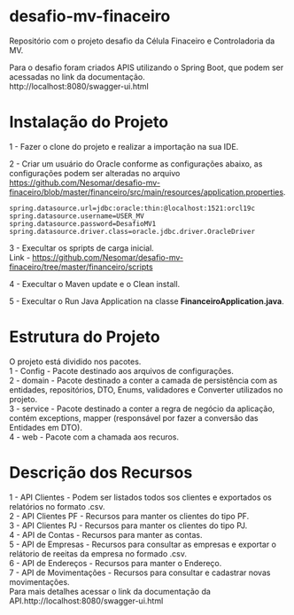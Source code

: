 # desafio-mv-finaceiro
Repositório com o projeto desafio da Célula Finaceiro e Controladoria da MV.

Para o desafio foram criados APIS utilizando o Spring Boot, que podem ser acessadas no link da documentação.  
http://localhost:8080/swagger-ui.html

# Instalação do Projeto

1 - Fazer o clone do projeto e realizar a importação na sua IDE.

2 - Criar um usuário do Oracle conforme as configurações abaixo, as configurações
    podem ser alteradas no arquivo https://github.com/Nesomar/desafio-mv-finaceiro/blob/master/financeiro/src/main/resources/application.properties.

    spring.datasource.url=jdbc:oracle:thin:@localhost:1521:orcl19c
    spring.datasource.username=USER_MV
    spring.datasource.password=DesafioMV1
    spring.datasource.driver.class=oracle.jdbc.driver.OracleDriver
    
3 - Execultar os spripts de carga inicial.  
    Link - https://github.com/Nesomar/desafio-mv-finaceiro/tree/master/financeiro/scripts
    
4 - Execultar o Maven update e o Clean install.

5 - Execultar o Run Java Application na classe **FinanceiroApplication.java**.

# Estrutura do Projeto
O projeto está dividido nos pacotes.  
  1 - Config - Pacote destinado aos arquivos de configurações.  
  2 - domain - Pacote destinado a conter a camada de persistência com as entidades, repositórios, DTO, Enums, validadores e Converter utilizados no projeto.    
  3 - service - Pacote destinado a conter a regra de negócio da aplicação, contém exceptions, mapper (responsável por fazer a conversão das Entidades em DTO).    
  4 - web - Pacote com a chamada aos recuros.  

# Descrição dos Recursos

1 - API Clientes - Podem ser listados todos sos clientes e exportados os relatórios no formato .csv.  
2 - API Clientes PF - Recursos para manter os clientes do tipo PF.  
3 - API Clientes PJ - Recursos para manter os clientes do tipo PJ.  
4 - API de Contas - Recursos para manter as contas.  
5 - API de Empresas - Recursos para consultar as empresas e exportar o relátorio de reeitas da empresa no formado .csv.  
6 - API de Endereços - Recursos para manter o Endereço.  
7 - API de Movimentações - Recursos para consultar e cadastrar novas movimentações.    
Para mais detalhes acessar o link da documentação da API.http://localhost:8080/swagger-ui.html


  
 
